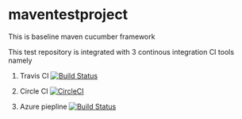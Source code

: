 # maventestproject

This is baseline maven cucumber framework

This test repository is integrated with 3 continous integration CI tools namely

1. Travis CI [![Build Status](https://travis-ci.com/accesspritam/maventestproject.svg?branch=master)](https://travis-ci.com/github/accesspritam/maventestproject)

2. Circle CI [![CircleCI](https://circleci.com/gh/accesspritam/maventestproject/tree/master.svg?style=svg)](https://app.circleci.com/pipelines/github/accesspritam/maventestproject/?branch=master)

3. Azure piepline [![Build Status](https://dev.azure.com/accesspritam/accesspritam/_apis/build/status/accesspritam-mvn?branchName=master)](https://dev.azure.com/accesspritam/accesspritam/_build/latest?definitionId=5&branchName=master)
